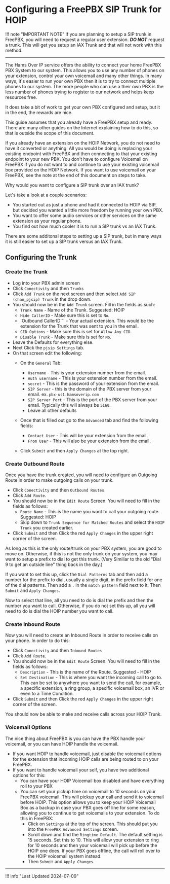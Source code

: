 # Configuring a FreePBX SIP Trunk for HOIP

!!! note "IMPORTANT NOTE"
    If you are planning to setup a SIP trunk in FreePBX, you will need to request a regular user extension. ***DO NOT*** request a trunk. This will get you setup an IAX Trunk and that will not work with this method.

----

The Hams Over IP service offers the ability to connect your home FreePBX PBX System to our system. This allows you to use any number of phones on your extension, control your own voicemail and many other things. In many ways, it's easier to run your own PBX then it is to try to connect multiple phones to our system. The more people who can use a their own PBX is the less number of phones trying to register to our network and helps keep resources free.

It does take a bit of work to get your own PBX configured and setup, but it in the end, the rewards are nice.

This guide assumes that you already have a FreePBX setup and ready. There are many other guides on the Internet explaining how to do this, so that is outside the scope of this document.

If you already have an extension on the HOIP Network, you do not need to have it converted or anything. All you would be doing is replacing your existing endpoint with FreePBX and then connecting to that your existing endpoint to your new PBX. You don't have to configure Voicemail on FreePBX if you do not want to and continue to use your existing voicemail box provided on the HOIP Network. If you want to use voicemail on your FreePBX, see the note at the end of this document on steps to take.

Why would you want to configure a SIP trunk over an IAX trunk?

Let's take a look at a couple scenarios:

* You started out as just a phone and had it connected to HOIP via SIP, but decided you wanted a little more freedom by running your own PBX.
* You want to offer some audio services or other services on the same extension as your regular phone.
* You find out how much cooler it is to run a SIP trunk vs an IAX Trunk.

There are some additonal steps to setting up a SIP trunk, but in many ways it is still easier to set up a SIP trunk versus an IAX Trunk.

## Configuring the Trunk

### Create the Trunk

* Log into your PBX admin screen
* Click `Conectivity` and then `Trunks`
* Click `Add Trunk` on the next screen and then select `Add SIP (chan_pjsip) Trunk` in the drop down.
* You should now be in the `Add Trunk` screen. Fill in the fields as such:
  * `Trunk Name` - Name of the Trunk. Suggested: HOIP
  * `Hide CallerID` - Make sure this is set to `No`.
  * `Outbound CallerID``` - Your actual extension. This would be the extension for the Trunk that was sent to you in the email.
  * `CID Options` - Make sure this is set for `Allow Any CID`.
  * `Disable Trunk` - Make sure this is set for `No`.
* Leave the Defaults for everything else.
* Next Click the `pjsip Settings` tab.
* On that screen edit the following:
  * On the `General` Tab:
    * `Username` - This is your extension number from the email.
    * `Auth username` - This is your extension number from the email.
    * `secret` - This is the password of your extension from the email.
    * `SIP Server` - this is the domain of the PBX server from your email. ex. `pbx-us1.hamsoverip.com`
    * `SIP Server Port` - This is the port of the PBX server from your email. Typically this will always be `5160`.
    * Leave all other defaults

  * Once that is filled out go to the `Advanced` tab and find the following fields:
    * `Contact User` - This will be your extension from the email.
    * `From User` - This will also be your extension from the email.

  * Click `Submit` and then `Apply Changes` at the top right.

### Create Outbound Route

Once you have the trunk created, you will need to configure an Outgoing Route in order to make outgoing calls on your trunk.

* Click `Conectivity` and then `Outbound Routes`
* Click `Add Route`.
* You should now be in the `Edit Route` Screen. You will need to fill in the fields as follows:
  * `Route Name` - This is the name you want to call your outgoing route. Suggested: HOIP
  * Skip down to `Trunk Sequence for Matched Routes` and select the `HOIP Trunk` you created earlier.
* Click ```Submit``` and then Click the red ```Apply Changes``` in the upper right corner of the screen.

As long as this is the only route/trunk on your PBX system, you are good to move on. Otherwise, if this is not the only trunk on your system, you may want to setup a prefix to dial to get this trunk. (Very Similiar to the old "Dial 9 to get an outside line" thing back in the day.)

If you want to set this up, click the `Dial Patterns` tab and then add a number for the prefix to dial, usually a single digit, in the prefix field for one of the dial patterns. Then add a `.` in the `match pattern` field next to it. Then `Submit` and `Apply Changes`.

Now to select that line, all you need to do is dial the prefix and then the number you want to call. Otherwise, if you do not set this up, all you will need to do is dial the HOIP number you want to call.

### Create Inbound Route

Now you will need to create an Inbound Route in order to receive calls on your phone. In order to do this:

* Click `Conectivity` and then `Inbound Routes`
* Click `Add Route`.
* You should now be in the `Edit Route` Screen. You will need to fill in the fields as follows:
  * `Description` - This is the name of the Route. Suggested - HOIP
  * `Set Destination` - This is where you want the incoming call to go to. This can be set to anywhere you want to send the call, for example, a specific extension, a ring group, a specific voicemail box, an IVR or even to a Time Condition.
* Click `Submit` and then Click the red `Apply Changes` in the upper right corner of the screen.

You should now be able to make and receive calls across your HOIP Trunk.

### Voicemail Options

The nice thing about FreePBX is you can have the PBX handle your voicemail, or you can have HOIP handle the voicemail.

* If you want HOIP to handle voicemail, just disable the voicemail options for the extension that incoming HOIP calls are being routed to on your FreePBX.
* If you want to handle voicemail your self, you have two additional options for this:
  * You can have your HOIP Voicemail box disabled and have everything roll to your PBX
  * You can set your pickup time on voicemail to 10 seconds on your FreePBX voicemail. This will pickup your call and send it to voicemail before HOIP. This option allows you to keep your HOIP Voicemail Box as a backup in case your PBX goes off line for some reason, allowing you to continue to get voicemails to your extension. To do this in FreePBX:
    * Click on `Settings` at the top of the screen. This should put you into the `FreePBX Advanced Settings` screen.
    * Scroll down and find the `Ringtime Default`. The default setting is 15 seconds. Set this to 10. This will allow your extension to ring for 10 seconds and then your voicemail will pick up before the HOIP one does. If your PBX goes offline, the call will roll over to the HOIP voicemail system instead.
    * Then `Submit` and `Apply Changes`.

----

!!! info "Last Updated 2024-07-09"
